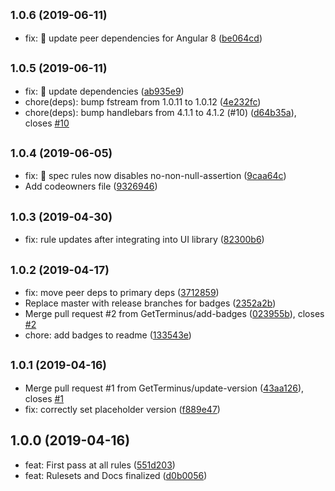 ## <small>1.0.6 (2019-06-11)</small>

* fix: 🐛 update peer dependencies for Angular 8 ([be064cd](https://github.com/GetTerminus/tslint-config-frontend/commit/be064cd))

## <small>1.0.5 (2019-06-11)</small>

* fix: 🐛 update dependencies ([ab935e9](https://github.com/GetTerminus/tslint-config-frontend/commit/ab935e9))
* chore(deps): bump fstream from 1.0.11 to 1.0.12 ([4e232fc](https://github.com/GetTerminus/tslint-config-frontend/commit/4e232fc))
* chore(deps): bump handlebars from 4.1.1 to 4.1.2 (#10) ([d64b35a](https://github.com/GetTerminus/tslint-config-frontend/commit/d64b35a)), closes [#10](https://github.com/GetTerminus/tslint-config-frontend/issues/10)

## <small>1.0.4 (2019-06-05)</small>

* fix: 🐛 spec rules now disables no-non-null-assertion ([9caa64c](https://github.com/GetTerminus/tslint-config-frontend/commit/9caa64c))
* Add codeowners file ([9326946](https://github.com/GetTerminus/tslint-config-frontend/commit/9326946))

## <small>1.0.3 (2019-04-30)</small>

* fix: rule updates after integrating into UI library ([82300b6](https://github.com/GetTerminus/tslint-config-frontend/commit/82300b6))

## <small>1.0.2 (2019-04-17)</small>

* fix: move peer deps to primary deps ([3712859](https://github.com/GetTerminus/tslint-config-frontend/commit/3712859))
* Replace master with release branches for badges ([2352a2b](https://github.com/GetTerminus/tslint-config-frontend/commit/2352a2b))
* Merge pull request #2 from GetTerminus/add-badges ([023955b](https://github.com/GetTerminus/tslint-config-frontend/commit/023955b)), closes [#2](https://github.com/GetTerminus/tslint-config-frontend/issues/2)
* chore: add badges to readme ([133543e](https://github.com/GetTerminus/tslint-config-frontend/commit/133543e))

## <small>1.0.1 (2019-04-16)</small>

* Merge pull request #1 from GetTerminus/update-version ([43aa126](https://github.com/GetTerminus/tslint-config-frontend/commit/43aa126)), closes [#1](https://github.com/GetTerminus/tslint-config-frontend/issues/1)
* fix: correctly set placeholder version ([f889e47](https://github.com/GetTerminus/tslint-config-frontend/commit/f889e47))

## 1.0.0 (2019-04-16)

* feat: First pass at all rules ([551d203](https://github.com/GetTerminus/tslint-config-frontend/commit/551d203))
* feat: Rulesets and Docs finalized ([d0b0056](https://github.com/GetTerminus/tslint-config-frontend/commit/d0b0056))

